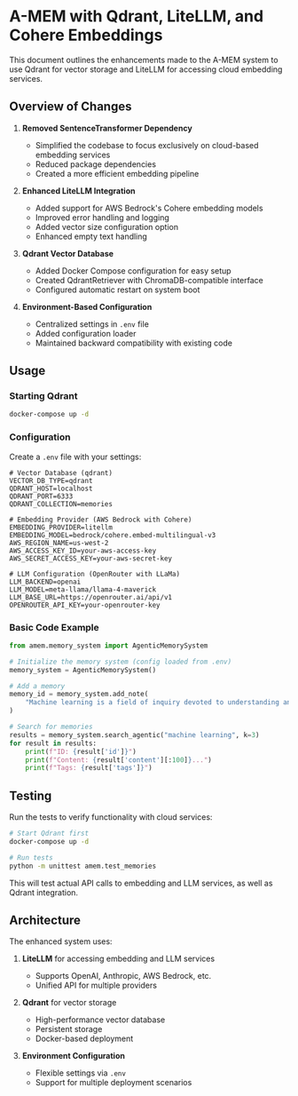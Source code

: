 # A-MEM with Qdrant, LiteLLM, and Cohere Embeddings

This document outlines the enhancements made to the A-MEM system to use Qdrant for vector storage and LiteLLM for accessing cloud embedding services.

## Overview of Changes

1. **Removed SentenceTransformer Dependency**
   - Simplified the codebase to focus exclusively on cloud-based embedding services
   - Reduced package dependencies
   - Created a more efficient embedding pipeline

2. **Enhanced LiteLLM Integration**
   - Added support for AWS Bedrock's Cohere embedding models
   - Improved error handling and logging
   - Added vector size configuration option
   - Enhanced empty text handling

3. **Qdrant Vector Database**
   - Added Docker Compose configuration for easy setup
   - Created QdrantRetriever with ChromaDB-compatible interface
   - Configured automatic restart on system boot

4. **Environment-Based Configuration**
   - Centralized settings in `.env` file
   - Added configuration loader
   - Maintained backward compatibility with existing code

## Usage

### Starting Qdrant

```bash
docker-compose up -d
```

### Configuration

Create a `.env` file with your settings:

```
# Vector Database (qdrant)
VECTOR_DB_TYPE=qdrant
QDRANT_HOST=localhost
QDRANT_PORT=6333
QDRANT_COLLECTION=memories

# Embedding Provider (AWS Bedrock with Cohere)
EMBEDDING_PROVIDER=litellm
EMBEDDING_MODEL=bedrock/cohere.embed-multilingual-v3
AWS_REGION_NAME=us-west-2
AWS_ACCESS_KEY_ID=your-aws-access-key
AWS_SECRET_ACCESS_KEY=your-aws-secret-key

# LLM Configuration (OpenRouter with LLaMa)
LLM_BACKEND=openai
LLM_MODEL=meta-llama/llama-4-maverick
LLM_BASE_URL=https://openrouter.ai/api/v1
OPENROUTER_API_KEY=your-openrouter-key
```

### Basic Code Example

```python
from amem.memory_system import AgenticMemorySystem

# Initialize the memory system (config loaded from .env)
memory_system = AgenticMemorySystem()

# Add a memory
memory_id = memory_system.add_note(
    "Machine learning is a field of inquiry devoted to understanding and building methods that 'learn'."
)

# Search for memories
results = memory_system.search_agentic("machine learning", k=3)
for result in results:
    print(f"ID: {result['id']}")
    print(f"Content: {result['content'][:100]}...")
    print(f"Tags: {result['tags']}")
```

## Testing

Run the tests to verify functionality with cloud services:

```bash
# Start Qdrant first
docker-compose up -d

# Run tests
python -m unittest amem.test_memories
```

This will test actual API calls to embedding and LLM services, as well as Qdrant integration.

## Architecture

The enhanced system uses:

1. **LiteLLM** for accessing embedding and LLM services
   - Supports OpenAI, Anthropic, AWS Bedrock, etc.
   - Unified API for multiple providers

2. **Qdrant** for vector storage
   - High-performance vector database
   - Persistent storage
   - Docker-based deployment

3. **Environment Configuration**
   - Flexible settings via `.env`
   - Support for multiple deployment scenarios
